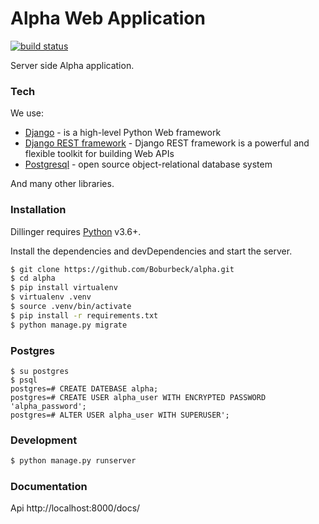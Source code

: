 # Alpha Web Application
[![build status](https://github.com/Boburbeck/alpha.git)](https://github.com/Boburbeck/alpha.git)

Server side Alpha application.

### Tech


We use:

* [Django] - is a high-level Python Web framework
* [Django REST framework] - Django REST framework is a powerful and flexible toolkit for building Web APIs
* [Postgresql] - open source object-relational database system

And many other libraries.

### Installation

Dillinger requires [Python](https://www.python.org) v3.6+.

Install the dependencies and devDependencies and start the server.
```sh
$ git clone https://github.com/Boburbeck/alpha.git
$ cd alpha
$ pip install virtualenv
$ virtualenv .venv
$ source .venv/bin/activate
$ pip install -r requirements.txt
$ python manage.py migrate
```
### Postgres
```
$ su postgres
$ psql
postgres=# CREATE DATEBASE alpha;
postgres=# CREATE USER alpha_user WITH ENCRYPTED PASSWORD 'alpha_password';
postgres=# ALTER USER alpha_user WITH SUPERUSER';
```

### Development
```sh
$ python manage.py runserver
```

### Documentation
Api http://localhost:8000/docs/



[Django]: <https://www.djangoproject.com/>
[Django REST framework]: <http://www.django-rest-framework.org/>
[Postgresql]: <https://www.postgresql.org/>
